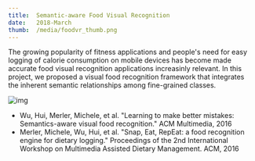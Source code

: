 ```yaml
---
title:  Semantic-aware Food Visual Recognition
date:   2018-March
thumb:  /media/foodvr_thumb.png
---
```


The growing popularity of fitness applications and people's need for
easy logging of calorie consumption on mobile devices has
become made accurate food visual recognition applications increasinly relevant.
In this project, we proposed a visual food recognition framework that integrates
the inherent semantic relationships among fine-grained
classes. 

<!--more-->

<img alt="img" src="{{site.baseurl}}/media/foodvr.png">

* Wu, Hui, Merler, Michele, et al. "Learning to make better mistakes: Semantics-aware visual food recognition." ACM Multimedia, 2016
* Merler, Michele, Wu, Hui, et al. "Snap, Eat, RepEat: a food recognition engine for dietary logging." Proceedings of the 2nd International Workshop on Multimedia Assisted Dietary Management. ACM, 2016
